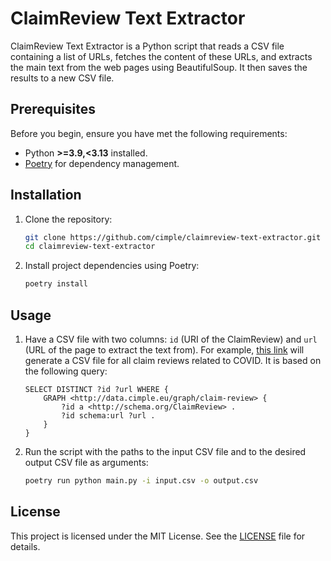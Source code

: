 # ClaimReview Text Extractor

ClaimReview Text Extractor is a Python script that reads a CSV file containing a list of URLs, fetches the content of these URLs, and extracts the main text from the web pages using BeautifulSoup. It then saves the results to a new CSV file.

## Prerequisites

Before you begin, ensure you have met the following requirements:

- Python **>=3.9,<3.13** installed.
- [Poetry](https://python-poetry.org/) for dependency management.

## Installation

1. Clone the repository:

   ```bash
   git clone https://github.com/cimple/claimreview-text-extractor.git
   cd claimreview-text-extractor
   ```

1. Install project dependencies using Poetry:

    ```bash
    poetry install
    ```

## Usage

1. Have a CSV file with two columns: `id` (URI of the ClaimReview) and `url` (URL of the page to extract the text from). For example, [this link](https://data.cimple.eu/sparql?default-graph-uri=&query=SELECT+DISTINCT+%3Fid+%3Furl+WHERE+%7B%0D%0A++GRAPH+%3Chttp%3A%2F%2Fdata.cimple.eu%2Fgraph%2Fclaim-review%3E+%7B%0D%0A++++%3Fid+a+%3Chttp%3A%2F%2Fschema.org%2FClaimReview%3E+.%0D%0A++++%3Fid+schema%3Aurl+%3Furl+.%0D%0A++%7D%0D%0A%7D%0D%0A&format=text%2Fcsv&should-sponge=&timeout=0&signal_void=on) will generate a CSV file for all claim reviews related to COVID. It is based on the following query:
    ```sparql
    SELECT DISTINCT ?id ?url WHERE {
        GRAPH <http://data.cimple.eu/graph/claim-review> {
            ?id a <http://schema.org/ClaimReview> .
            ?id schema:url ?url .
        }
    }
    ```
1. Run the script with the paths to the input CSV file and to the desired output CSV file as arguments:

    ```bash
    poetry run python main.py -i input.csv -o output.csv
    ```

## License

This project is licensed under the MIT License. See the [LICENSE](LICENSE.md) file for details.
